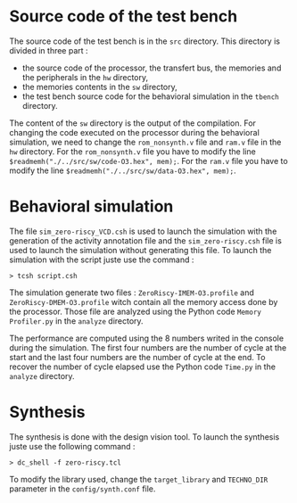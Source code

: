 # Source code of the test bench
The source code of the test bench is in the ``src`` directory. This directory is divided in three part :
- the source code of the processor, the transfert bus, the memories and the peripherals in the ``hw`` directory,
- the memories contents in the ``sw`` directory,
- the test bench source code for the behavioral simulation in the ``tbench`` directory.

The content of the ``sw`` directory is the output of the compilation. For changing the code executed on the processor during the behavioral simulation, we need to change the ``rom_nonsynth.v`` file and ``ram.v`` file in the ``hw`` directory. For the ``rom_nonsynth.v`` file you have to modify the line  ``$readmemh("./../src/sw/code-O3.hex", mem);``. For the ``ram.v`` file you have to modify the line  ``$readmemh("./../src/sw/data-O3.hex", mem);``.

# Behavioral simulation
The file ``sim_zero-riscy_VCD.csh`` is used to launch the simulation with the generation of the activity annotation file and the ``sim_zero-riscy.csh`` file is used to launch the simulation without generating this file. To launch the simulation with the script juste use the command :

``> tcsh script.csh``

The simulation generate two files : ``ZeroRiscy-IMEM-O3.profile`` and ``ZeroRiscy-DMEM-O3.profile`` witch contain all the memory access done by the processor. Those file are analyzed using the Python code ``Memory Profiler.py`` in the ``analyze`` directory.

The performance are computed using the 8 numbers writed in the console during the simulation. The first four numbers are the number of cycle at the start and the last four numbers are the number of cycle at the end. To recover the number of cycle elapsed use the Python code ``Time.py`` in the ``analyze`` directory.
# Synthesis
The synthesis is done with the design vision tool. To launch the synthesis juste use the following command :

``> dc_shell -f zero-riscy.tcl``

To modify the library used, change the ``target_library`` and ``TECHNO_DIR`` parameter in the ``config/synth.conf`` file.
